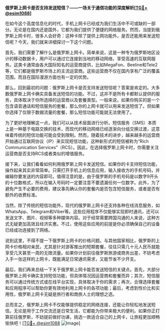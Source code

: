 **俄罗斯上网卡是否支持发送短信？——一场关于通信功能的深度解析[[TG💪+ @esim1088](https://t.me/s/esim1088)]**

在如今这个高度信息化的时代，手机上网卡已经成为我们生活中不可或缺的一部分。无论是在国内还是国外，它都为我们提供了便捷的网络服务。然而，当提到俄罗斯上网卡时，很多人会好奇：这种卡除了提供上网功能外，是否还能用来发送短信呢？今天，我们就来详细探讨一下这个问题。

首先，我们需要了解什么是俄罗斯上网卡。简单来说，这是一种专为俄罗斯地区设计的移动数据卡，用户可以通过它连接到当地的移动网络，享受高速的互联网服务。这类卡通常由各大国际知名的运营商提供，比如MegaFon、Beeline和Tele2等，它们都是俄罗斯市场上的主流运营商。这些运营商不仅在国内享有广泛的覆盖范围，而且在国际漫游方面也有一定的优势。

那么，回到最初的问题：俄罗斯上网卡是否支持发送短信呢？答案是肯定的。大多数俄罗斯上网卡确实具备发送短信的功能。不过，这并不是所有卡都默认提供的服务，具体取决于你所选择的运营商以及套餐类型。一般来说，如果你购买的是一个包含语音通话和短信服务的套餐，那么你的上网卡就可以用来发送短信了。但如果你选择了仅限于数据流量的套餐，那么短信功能可能就无法使用了。

为了更好地理解这一点，我们可以从技术层面进行分析。短信服务（SMS）本质上是一种基于电路交换的技术，而现代的移动网络已经逐渐向分组交换过渡，这意味着传统的短信功能可能会受到限制。然而，随着技术的进步，越来越多的运营商开始通过互联网协议（IP）来实现短信功能，这种新形式的短信被称为“Rich Communication Services”（RCS）。因此，在选择俄罗斯上网卡时，你需要关注运营商是否支持RCS或者类似的增值服务。

接下来，让我们看看如何利用俄罗斯上网卡发送短信。如果你的卡支持短信功能，操作起来其实非常简单。只需打开手机上的信息应用，输入接收方的手机号码，并编辑你要发送的内容即可。值得注意的是，由于俄罗斯的手机号码是以数字9开头的十位数格式，所以在输入号码时一定要注意不要遗漏任何一位数字。此外，为了避免产生不必要的费用，建议事先确认你的套餐内是否包含短信服务，或者是否有额外的收费标准。

当然，除了传统的短信功能外，现代的俄罗斯上网卡还支持各种在线消息服务，如WhatsApp、Telegram和Viber等。这些应用程序不仅能够实现即时通讯，还可以发送文字、图片、视频等多种媒体内容。对于经常需要跨国沟通的人来说，这种方式无疑更加高效且经济实惠。不过，使用这些应用的前提是你必须确保自己的设备已经成功连接到了网络。

说到这里，不得不提一下俄罗斯上网卡的价格问题。与其他国家相比，俄罗斯的上网卡价格相对亲民，尤其是针对游客推出的短期套餐，往往只需几十元人民币就能享受几天甚至一周的无限流量。如果你计划前往俄罗斯旅游或商务出差，不妨考虑入手一张这样的上网卡，既能满足日常通讯需求，又能节省不少开支。

最后，我们再来总结一下关于俄罗斯上网卡能否发送短信的关键点。首先，大部分俄罗斯上网卡确实支持短信功能，但具体情况因运营商和套餐而异；其次，短信服务可以通过传统方式或在线平台实现，具体取决于你的需求；再次，合理选择套餐和应用程序可以帮助你更有效地利用上网卡的各项功能；最后，考虑到性价比和实用性，俄罗斯上网卡无疑是旅行者和商旅人士的理想之选。

总而言之，俄罗斯上网卡不仅能够提供稳定的网络连接，还能让你轻松地发送短信。无论是用于工作交流还是日常生活，它都能为你带来极大的便利。如果你正打算前往俄罗斯，不妨提前做好功课，挑选一款适合自己的上网卡，让旅程更加顺畅愉快吧！[[TG💪+ @esim1088](https://t.me/s/esim1088) ![Image](https://i.postimg.cc/4NQfJmqS/Snipaste-2025-05-13-00-14-12.png)]